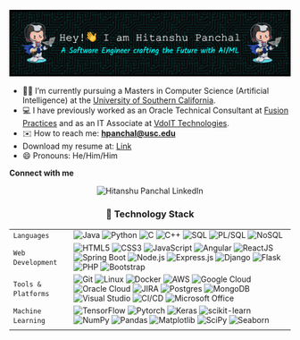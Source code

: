 ![Header](./github-header-image.png)

- 👨‍💻 I’m currently pursuing a Masters in Computer Science (Artificial Intelligence) at the [University of Southern California](https://www.usc.edu/).
- 💻 I have previously worked as an Oracle Technical Consultant at [Fusion Practices](https://fusionpractices.com/) and as an IT Associate at [VdoIT Technologies](https://vdoitech.com/).
- ✉️ How to reach me: **hpanchal@usc.edu**
- Download my resume at: [Link](https://www.dropbox.com/scl/fi/mqei4mx1i25lu0pvdk7t7/HitanshuPanchal.pdf?rlkey=cn9s6b5r64wmw61jer6n8qru0&st=xiw5sxd2&dl=0)
- 😄 Pronouns: He/Him/Him

<h4 align="center" style="display: inline;">Connect with me</h4> 
<p align="center">
  <a href="https://www.linkedin.com/in/hitansshupanchal" target="_blank" style="text-decoration: none;">
    <img align="center" src="https://img.icons8.com/fluency/48/000000/linkedin.png" height="50" width="50" alt="Hitanshu Panchal LinkedIn"/>
  </a>
</p>

<h3 align="center">🚀 Technology Stack</h3>

|||
| --- | --- |
| `Languages`   | ![Java](https://img.shields.io/badge/-java-%23ED8B00?style=for-the-badge&logo=java&logoColor=white) ![Python](https://img.shields.io/badge/python-3670A0?style=for-the-badge&logo=python&logoColor=ffdd54) ![C](https://img.shields.io/badge/C-%23276DC3.svg?style=for-the-badge&logo=c&logoColor=white) ![C++](https://img.shields.io/badge/-C++-034D9A?style=for-the-badge&logo=c%2B%2B) ![SQL](https://img.shields.io/badge/SQL-4479A1?style=for-the-badge&logo=mysql&logoColor=white) ![PL/SQL](https://img.shields.io/badge/PL%2FSQL-%23F80000.svg?style=for-the-badge&logo=Oracle&logoColor=white) ![NoSQL](https://img.shields.io/badge/NoSQL-005571?style=for-the-badge&logo=mongodb&logoColor=white)|
| `Web Development`     | ![HTML5](https://img.shields.io/badge/-HTML5-CC2400?style=for-the-badge&logo=html5&logoColor=white) ![CSS3](https://img.shields.io/badge/-CSS3-E24800?style=for-the-badge&logo=css3) ![JavaScript](https://img.shields.io/badge/-JavaScript-FE7601?style=for-the-badge&logo=javascript) ![Angular](https://img.shields.io/badge/Angular-%23DD0031.svg?style=for-the-badge&logo=Angular&logoColor=white) ![ReactJS](https://img.shields.io/badge/-ReactJS-61DAFB?style=for-the-badge&logo=react&logoColor=white) ![Spring Boot](https://img.shields.io/badge/Spring_Boot-6DB33F?style=for-the-badge&logo=spring&logoColor=white) ![Node.js](https://img.shields.io/badge/node.js-6DA55F?style=for-the-badge&logo=node.js&logoColor=white) ![Express.js](https://img.shields.io/badge/Express.js-%23404D59.svg?style=for-the-badge&logo=Express&logoColor=white) ![Django](https://img.shields.io/badge/Django-%23092E20.svg?style=for-the-badge&logo=Django&logoColor=white) ![Flask](https://img.shields.io/badge/flask-%23000.svg?style=for-the-badge&logo=flask&logoColor=white) ![PHP](https://img.shields.io/badge/-PHP-CC2400?style=for-the-badge&logo=php&logoColor=white) ![Bootstrap](https://img.shields.io/badge/bootstrap-FE9A00?style=for-the-badge&logo=bootstrap&logoColor=white) |
| `Tools & Platforms`       | ![Git](https://img.shields.io/badge/Git-682181?style=for-the-badge&logo=git&logoColor=white) ![Linux](https://img.shields.io/badge/Linux-FCC624?style=for-the-badge&logo=linux&logoColor=black) ![Docker](https://img.shields.io/badge/Docker-2496ED?style=for-the-badge&logo=docker&logoColor=white) ![AWS](https://img.shields.io/badge/AWS-%23FF9900.svg?style=for-the-badge&logo=amazon-aws&logoColor=white) ![Google Cloud](https://img.shields.io/badge/GoogleCloud-%234285F4.svg?style=for-the-badge&logo=google-cloud&logoColor=white) ![Oracle Cloud](https://img.shields.io/badge/Oracle_Cloud-%23F80000.svg?style=for-the-badge&logo=oracle&logoColor=white) ![JIRA](https://img.shields.io/badge/JIRA-0052CC?style=for-the-badge&logo=jira&logoColor=white) ![Postgres](https://img.shields.io/badge/postgres-%23316192.svg?style=for-the-badge&logo=postgresql&logoColor=white) ![MongoDB](https://img.shields.io/badge/MongoDB-%2347A248.svg?style=for-the-badge&logo=MongoDB&logoColor=white) ![Visual Studio](https://img.shields.io/badge/Visual_Studio-5D1A60?style=for-the-badge&logo=visual%20studio&logoColor=white) ![CI/CD](https://img.shields.io/badge/CI/CD-%23007ACC.svg?style=for-the-badge&logo=githubactions&logoColor=white) ![Microsoft Office](https://img.shields.io/badge/Microsoft_Office-D83B01?style=for-the-badge&logo=microsoft-office&logoColor=white) |
| `Machine Learning` | ![TensorFlow](https://img.shields.io/badge/TensorFlow-%23FF6F00.svg?style=for-the-badge&logo=TensorFlow&logoColor=white)  ![Pytorch](https://img.shields.io/badge/PyTorch-%23EE4C2C.svg?style=for-the-badge&logo=PyTorch&logoColor=white) ![Keras](https://img.shields.io/badge/Keras-%23D00000.svg?style=for-the-badge&logo=Keras&logoColor=white) ![scikit-learn](https://img.shields.io/badge/scikit--learn-%23F7931E.svg?style=for-the-badge&logo=scikit-learn&logoColor=white) ![NumPy](https://img.shields.io/badge/numpy-%23013243.svg?style=for-the-badge&logo=numpy&logoColor=white) ![Pandas](https://img.shields.io/badge/pandas-%23150458.svg?style=for-the-badge&logo=pandas&logoColor=white) ![Matplotlib](https://img.shields.io/badge/Matplotlib-%233F4F75.svg?style=for-the-badge&logo=plotly&logoColor=white) ![SciPy](https://img.shields.io/badge/SciPy-%230C55A5.svg?style=for-the-badge&logo=scipy&logoColor=%white) ![Seaborn](https://img.shields.io/badge/Seaborn-%230C55A5.svg?style=for-the-badge&logo=scipy&logoColor=%white) |
|||
